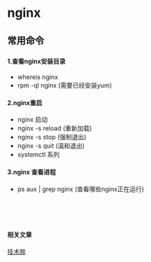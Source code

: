 # nginx

## 常用命令

### 

#### 1.查看nginx安装目录

- whereis nginx
- rpm -ql nginx  (需要已经安装yum)

#### 2.nginx重启

- nginx 启动
- nginx -s reload (重新加载)
- nginx -s stop (强制退出)
- nginx -s quit (温和退出)
- systemctl 系列

#### 3.nginx 查看进程

- ps aux | grep nginx (查看哪些nginx正在运行)






<br/>
<br/>
<br/>

#### 相关文章
[技术胖](http://jspang.com/post/nginx.html)